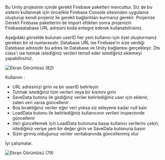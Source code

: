 Bu Unity projesinin içinde gerekli Firebase paketleri mevcuttur.
Siz de bu sistemi kullanmak için öncelikle Firebase Console sitesinden uygulama oluşturup kendi projeniz ile gerekli bağlantıları kurmanız gerekir.
Projenize Gerekli Firebase paketlerini de import ettikten sonra projenizin Firebaseatabase URL adresini koda entegre ederek kullanabilirsiniz.

Aşağıdaki görselde bulunan userID her yeni kullanıcı için özel oluşturmanız gereken bir id numarasıdır.
Database URL ise Firebase'in size verdiği Datebase adresidir bu adres ile Database ve Unity bağlantısı gerçekleşir.
Dts class'ı ise tutmak istediğiniz verileri temsil eder istediğiniz eklemeyi yapabilirsiniz.

![Ekran Görüntüsü (82)](https://github.com/Florianus04/UnityFirebaseConnect/assets/101597266/8ad97082-0643-42a0-81ba-f999364ca8fa)

Kullanım :
- URL adresinizi girin ve bir userID belirleyin
- Tutmak istediğiniz tüm verileri veya bir kısmını girin
- SaveData butonu ile girdiğiniz veriler belirlediğiniz user için eklenir, zaten veri varsa güncellenir
- Boş bıraktığınız veriler eğer veri yoksa siz ekleyene kadar null kalır
- LoadData butonu ile belirlediğiniz kullanıcının verileri inspectorde güncellenir
- Veri güncellemek için LoadData butonuna basıp kullanıcı verilerini çekin, istediğiniz veriye yeni bir değer girin ve SaveData butonuna basın
- Sizin girmiş olduğunuz veriler veritabanında güncellenmiş olur

İyi çalışmalar.

![Ekran Görüntüsü (79)](https://github.com/Florianus04/UnityFirebaseConnect/assets/101597266/5fee7fa1-6334-4177-b159-d447df74ff17)

